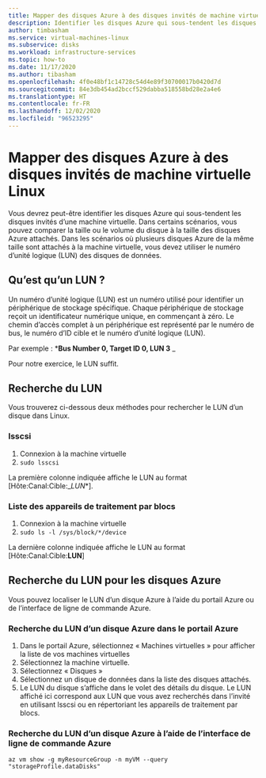 ```yaml
---
title: Mapper des disques Azure à des disques invités de machine virtuelle Linux
description: Identifier les disques Azure qui sous-tendent les disques invités d’une machine virtuelle Linux.
author: timbasham
ms.service: virtual-machines-linux
ms.subservice: disks
ms.workload: infrastructure-services
ms.topic: how-to
ms.date: 11/17/2020
ms.author: tibasham
ms.openlocfilehash: 4f0e48bf1c14728c54d4e89f30700017b0420d7d
ms.sourcegitcommit: 84e3db454ad2bccf529dabba518558bd28e2a4e6
ms.translationtype: HT
ms.contentlocale: fr-FR
ms.lasthandoff: 12/02/2020
ms.locfileid: "96523295"
---
```

# <a name="how-to-map-azure-disks-to-linux-vm-guest-disks"></a>Mapper des disques Azure à des disques invités de machine virtuelle Linux

Vous devrez peut-être identifier les disques Azure qui sous-tendent les disques invités d’une machine virtuelle. Dans certains scénarios, vous pouvez comparer la taille ou le volume du disque à la taille des disques Azure attachés. Dans les scénarios où plusieurs disques Azure de la même taille sont attachés à la machine virtuelle, vous devez utiliser le numéro d’unité logique (LUN) des disques de données. 

## <a name="what-is-a-lun"></a>Qu’est qu’un LUN ?

Un numéro d’unité logique (LUN) est un numéro utilisé pour identifier un périphérique de stockage spécifique. Chaque périphérique de stockage reçoit un identificateur numérique unique, en commençant à zéro. Le chemin d’accès complet à un périphérique est représenté par le numéro de bus, le numéro d’ID cible et le numéro d’unité logique (LUN). 

Par exemple : ***Bus Number 0, Target ID 0, LUN 3** _

Pour notre exercice, le LUN suffit.

## <a name="finding-the-lun"></a>Recherche du LUN

Vous trouverez ci-dessous deux méthodes pour rechercher le LUN d’un disque dans Linux.

### <a name="lsscsi"></a>lsscsi

1. Connexion à la machine virtuelle
1. `sudo lsscsi`

La première colonne indiquée affiche le LUN au format [Hôte:Canal:Cible:_*LUN**].

### <a name="listing-block-devices"></a>Liste des appareils de traitement par blocs

1. Connexion à la machine virtuelle
1. `sudo ls -l /sys/block/*/device`

La dernière colonne indiquée affiche le LUN au format [Hôte:Canal:Cible:**LUN**]

## <a name="finding-the-lun-for-the-azure-disks"></a>Recherche du LUN pour les disques Azure

Vous pouvez localiser le LUN d’un disque Azure à l’aide du portail Azure ou de l’interface de ligne de commande Azure.

### <a name="finding-an-azure-disks-lun-in-the-azure-portal"></a>Recherche du LUN d’un disque Azure dans le portail Azure

1. Dans le portail Azure, sélectionnez « Machines virtuelles » pour afficher la liste de vos machines virtuelles
1. Sélectionnez la machine virtuelle.
1. Sélectionnez « Disques »
1. Sélectionnez un disque de données dans la liste des disques attachés.
1. Le LUN du disque s’affiche dans le volet des détails du disque. Le LUN affiché ici correspond aux LUN que vous avez recherchés dans l’invité en utilisant lsscsi ou en répertoriant les appareils de traitement par blocs.

### <a name="finding-an-azure-disks-lun-using-azure-cli"></a>Recherche du LUN d’un disque Azure à l’aide de l’interface de ligne de commande Azure

```azurecli-interactive
az vm show -g myResourceGroup -n myVM --query "storageProfile.dataDisks"
```
